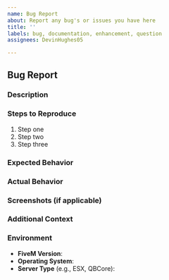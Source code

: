 ```yaml
---
name: Bug Report
about: Report any bug's or issues you have here
title: ''
labels: bug, documentation, enhancement, question
assignees: DevinHughes05

---
```


## Bug Report

### Description
<!-- Report any bug's or issues you have here -->

### Steps to Reproduce
1. Step one
2. Step two
3. Step three

### Expected Behavior
<!-- Describe what you expected to happen. -->

### Actual Behavior
<!-- Describe what actually happened. -->

### Screenshots (if applicable)
<!-- Add any relevant screenshots to help explain your issue. -->

### Additional Context
<!-- Add any other context about the issue here (e.g., server version, other scripts being used, etc.). -->

### Environment
- **FiveM Version**: 
- **Operating System**: 
- **Server Type** (e.g., ESX, QBCore):
